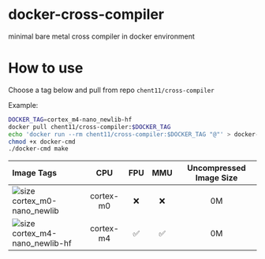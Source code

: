 # docker-cross-compiler
minimal bare metal cross compiler in docker environment

# How to use
Choose a tag below and pull from repo `chent11/cross-compiler`

Example:
```sh
DOCKER_TAG=cortex_m4-nano_newlib-hf
docker pull chent11/cross-compiler:$DOCKER_TAG
echo 'docker run --rm chent11/cross-compiler:$DOCKER_TAG "@"' > docker-cmd
chmod +x docker-cmd
./docker-cmd make
```

| Image Tags | CPU | FPU | MMU | Uncompressed Image Size |
|:-|:-:|:-:|:-:|:-:|
| ![size](https://shields.io/docker/image-size/chent11/cross-compiler/cortex_m0-nano_newlib)<br/>cortex_m0-nano_newlib | cortex-m0 | ❌ | ❌ | 0M |
| ![size](https://shields.io/docker/image-size/chent11/cross-compiler/cortex_m4-nano_newlib-hf)<br/>cortex_m4-nano_newlib-hf | cortex-m4 | ✅ | ✅ | 0M |

